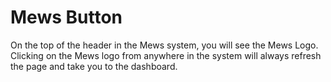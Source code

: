 # Mews Button

On the top of the header in the Mews system, you will see the Mews Logo. Clicking on the Mews logo from anywhere in the system will always refresh the page and take you to the dashboard.

